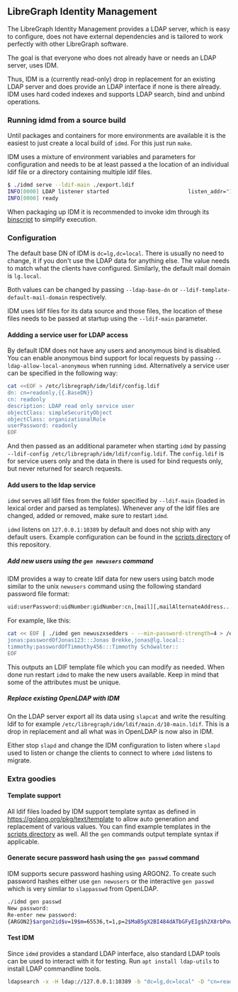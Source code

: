 ## LibreGraph Identity Management

The LibreGraph Identity Management provides a LDAP server, which is easy to configure, does not have external dependencies and is tailored to work perfectly with other LibreGraph software.

The goal is that everyone who does not already have or needs an LDAP server, uses IDM.

Thus, IDM is a (currently read-only) drop in replacement for an existing LDAP server and does provide an LDAP interface if none is there already. IDM uses hard coded indexes and supports LDAP search, bind and unbind operations.

### Running idmd from a source build

Until packages and containers for more environments are available it is the easiest to just create a local build of `idmd`. For this just run `make`.

IDM uses a mixture of environment variables and parameters for configuration and needs to be at least passed a the location of an individual ldif file or a directory containing multiple ldif files.

```bash
$ ./idmd serve --ldif-main ./export.ldif
INFO[0000] LDAP listener started                         listen_addr="127.0.0.1:10389"
INFO[0000] ready
```

When packaging up IDM it is recommended to invoke idm through its [binscript](https://github.com/libregraph/idm/blob/master/scripts/libregraph-idmd.binscript) to simplify execution.
### Configuration

The default base DN of IDM is `dc=lg,dc=local`. There is usually no need to change, it if you don't use the LDAP data for anything else. The value needs to match what the clients have configured. Similarly, the default mail domain is `lg.local`.

Both values can be changed by passing `--ldap-base-dn` or `--ldif-template-default-mail-domain` respectively.

IDM uses ldif files for its data source and those files, the location of these files needs to be passed at startup using the `--ldif-main` parameter.

#### Addding a service user for LDAP access

By default IDM does not have any users and anonymous bind is disabled. You can enable anonymous bind support for local requests by passing `--ldap-allow-local-anonymous` when running `idmd`. Alternatively a service user can be specified in the following way:

```bash
cat <<EOF > /etc/libregraph/idm/ldif/config.ldif
dn: cn=readonly,{{.BaseDN}}
cn: readonly
description: LDAP read only service user
objectClass: simpleSecurityObject
objectClass: organizationalRole
userPassword: readonly
EOF
```

And then passed as an additional parameter when starting `idmd` by passing `--ldif-config /etc/libregraph/idm/ldif/config.ldif`. The `config.ldif` is for service users only and the data in there is used for bind requests only, but never returned for search requests.

#### Add users to the ldap service

`idmd` serves all ldif files from the folder specified by `--ldif-main` (loaded in lexical order and parsed as templates). Whenever any of the ldif files are changed, added or removed, make sure to restart `idmd`.

`idmd` listens on `127.0.0.1:10389` by default and does not ship with any default users. Example configuration can be found in the [scripts directory](https://github.com/libregraph/idm/tree/master/scripts) of this repository.

##### Add new users using the `gen newusers` command

IDM provides a way to create ldif data for new users using batch mode similar to the unix `newusers` command using the following standard password file format:

```bash
uid:userPassword:uidNumber:gidNumber:cn,[mail][,mailAlternateAddress...]:ignored:ignored
```

For example, like this:

```bash
cat << EOF | ./idmd gen newuszxsedders - --min-password-strength=4 > /etc/libregraph/idm/ldif/main.d/50-users.ldif
jonas:passwordOfJonas123:::Jonas Brekke,jonas@lg.local::
timmothy:passwordOfTimmothy456:::Timmothy Schöwalter::
EOF
```

This outputs an LDIF template file which you can modify as needed. When done run restart `idmd` to make the new users available. Keep in mind that some of the attributes must be unique.
##### Replace existing OpenLDAP with IDM

On the LDAP server export all its data using `slapcat` and write the resulting ldif to for example `/etc/libregraph/idm/ldif/main.d/10-main.ldif`. This is a drop in replacement and all what was in OpenLDAP is now also in IDM.

Either stop `slapd` and change the IDM configuration to listen where `slapd` used to listen or change the clients to connect to where `idmd` listens to migrate.
### Extra goodies

#### Template support

All ldif files loaded by IDM support template syntax as defined in https://golang.org/pkg/text/template to allow auto generation and replacement of various values. You can find example templates in the [scripts directory](https://github.com/libregraph/idm/tree/master/scripts) as well. All the `gen` commands output template syntax if applicable.

#### Generate secure password hash using the `gen passwd` command

IDM supports secure password hashing using ARGON2. To create such password hashes either use `gen newusers` or the interactive `gen passwd` which is very similar to `slappasswd` from OpenLDAP.

```bash
./idmd gen passwd
New password:
Re-enter new password:
{ARGON2}$argon2id$v=19$m=65536,t=1,p=2$MaB5gX2BI484dATbGFyEIg$h2X8rbPowzZ/Exsz4W20Z/Zk54C30YnY+YbivSIRpcI
```

#### Test IDM

Since `idmd` provides a standard LDAP interface, also standard LDAP tools can be used to interact with it for testing. Run `apt install ldap-utils` to install LDAP commandline tools.

```bash
ldapsearch -x -H ldap://127.0.0.1:10389 -b "dc=lg,dc=local" -D "cn=readonly,dc=lg,dc=local" -w 'readonly'
```
